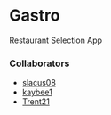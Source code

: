 # Gastro
Restaurant Selection App

### Collaborators
- [slacus08](https://github.com/slacus08)
- [kaybee1](https://github.com/kaybee1)
- [Trent21](https://github.com/Trent21)
